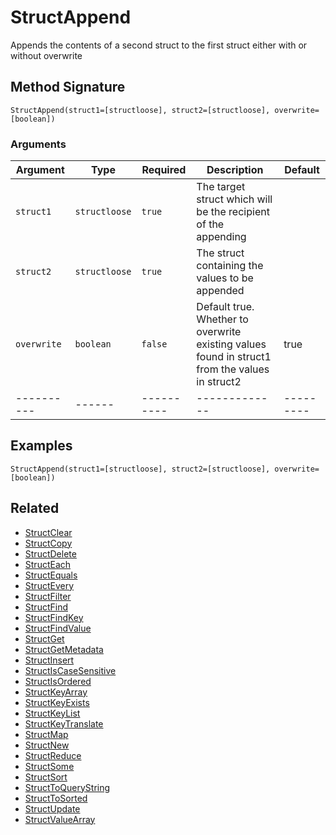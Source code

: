 # StructAppend

Appends the contents of a second struct to the first struct either with or without overwrite

## Method Signature

```
StructAppend(struct1=[structloose], struct2=[structloose], overwrite=[boolean])
```

### Arguments

| Argument    | Type          | Required   | Description                                                                                    | Default   |
| ----------- | ------------- | ---------- | ---------------------------------------------------------------------------------------------- | --------- |
| `struct1`   | `structloose` | `true`     | The target struct which will be the recipient of the appending                                 |           |
| `struct2`   | `structloose` | `true`     | The struct containing the values to be appended                                                |           |
| `overwrite` | `boolean`     | `false`    | Default true. Whether to overwrite existing values found in struct1 from the values in struct2 | true      |
| ----------  | ------        | ---------- | -------------                                                                                  | --------- |

## Examples

```
StructAppend(struct1=[structloose], struct2=[structloose], overwrite=[boolean])
```

## Related

* [StructClear](structclear.md)
* [StructCopy](structcopy.md)
* [StructDelete](structdelete.md)
* [StructEach](structeach.md)
* [StructEquals](structequals.md)
* [StructEvery](structevery.md)
* [StructFilter](structfilter.md)
* [StructFind](structfind.md)
* [StructFindKey](structfindkey.md)
* [StructFindValue](structfindvalue.md)
* [StructGet](structget.md)
* [StructGetMetadata](structgetmetadata.md)
* [StructInsert](structinsert.md)
* [StructIsCaseSensitive](structiscasesensitive.md)
* [StructIsOrdered](structisordered.md)
* [StructKeyArray](structkeyarray.md)
* [StructKeyExists](structkeyexists.md)
* [StructKeyList](structkeylist.md)
* [StructKeyTranslate](structkeytranslate.md)
* [StructMap](structmap.md)
* [StructNew](structnew.md)
* [StructReduce](structreduce.md)
* [StructSome](structsome.md)
* [StructSort](structsort.md)
* [StructToQueryString](structtoquerystring.md)
* [StructToSorted](structtosorted.md)
* [StructUpdate](structupdate.md)
* [StructValueArray](structvaluearray.md)
